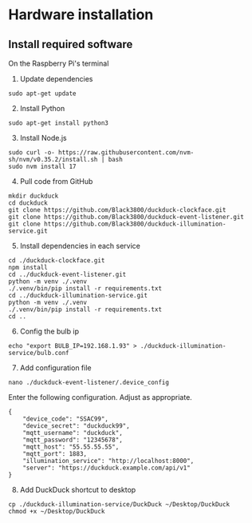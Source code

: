 # Hardware installation

## Install required software

On the Raspberry Pi's terminal

1. Update dependencies
```
sudo apt-get update
```
2. Install Python
```
sudo apt-get install python3
```
3. Install Node.js
```
sudo curl -o- https://raw.githubusercontent.com/nvm-sh/nvm/v0.35.2/install.sh | bash
sudo nvm install 17
```
4. Pull code from GitHub
```
mkdir duckduck
cd duckduck
git clone https://github.com/Black3800/duckduck-clockface.git
git clone https://github.com/Black3800/duckduck-event-listener.git
git clone https://github.com/Black3800/duckduck-illumination-service.git
```
5. Install dependencies in each service
```
cd ./duckduck-clockface.git
npm install
cd ../duckduck-event-listener.git
python -m venv ./.venv
./.venv/bin/pip install -r requirements.txt
cd ../duckduck-illumination-service.git
python -m venv ./.venv
./.venv/bin/pip install -r requirements.txt
cd ..
```
6. Config the bulb ip
```
echo "export BULB_IP=192.168.1.93" > ./duckduck-illumination-service/bulb.conf
```
7. Add configuration file
```
nano ./duckduck-event-listener/.device_config
```
Enter the following configuration. Adjust as appropriate.
```
{
    "device_code": "SSAC99",
    "device_secret": "duckduck99",
    "mqtt_username": "duckduck",
    "mqtt_password": "12345678",
    "mqtt_host": "55.55.55.55",
    "mqtt_port": 1883,
    "illumination_service": "http://localhost:8000",
    "server": "https://duckduck.example.com/api/v1"
}
```
8. Add DuckDuck shortcut to desktop
```
cp ./duckduck-illumination-service/DuckDuck ~/Desktop/DuckDuck
chmod +x ~/Desktop/DuckDuck
```